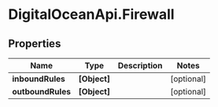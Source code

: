 # DigitalOceanApi.Firewall

## Properties
Name | Type | Description | Notes
------------ | ------------- | ------------- | -------------
**inboundRules** | **[Object]** |  | [optional] 
**outboundRules** | **[Object]** |  | [optional] 
